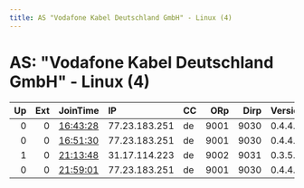 ```yaml
---
title: AS "Vodafone Kabel Deutschland GmbH" - Linux (4)
---
```


# AS: "Vodafone Kabel Deutschland GmbH" - Linux (4)

|   Up |   Ext | JoinTime                                                                                            | IP            | CC   |   ORp |   Dirp | Version   | Contact                  | Nickname   |   eFamMembers |
|-----:|------:|:----------------------------------------------------------------------------------------------------|:--------------|:-----|------:|-------:|:----------|:-------------------------|:-----------|--------------:|
|    0 |     0 | [16:43:28](https://metrics.torproject.org/rs.html#details/6BE2F5DAD0C8D6DDA72AC6F98629B8A63F0D6234) | 77.23.183.251 | de   |  9001 |   9030 | 0.4.4.5   | jan.bergtholdt@gmail.com | h0schi     |             1 |
|    0 |     0 | [16:51:30](https://metrics.torproject.org/rs.html#details/934DE52FE31D8870FC78F5CBC46D5079FDF5C9B5) | 77.23.183.251 | de   |  9001 |   9030 | 0.4.4.5   | jan.bergtholdt@gmail.com | h0schi     |             1 |
|    1 |     0 | [21:13:48](https://metrics.torproject.org/rs.html#details/516FCEA004CBE343CBDD442AD9DCC3D2FB6EAEB5) | 31.17.114.223 | de   |  9002 |   9031 | 0.3.5.12  | None                     | aemrelay2  |             2 |
|    0 |     0 | [21:59:01](https://metrics.torproject.org/rs.html#details/3D75981D0B00B8029DD16887D4263D3CCE7C7641) | 77.23.183.251 | de   |  9001 |   9030 | 0.4.4.5   | None                     | h0schi     |             1 |
